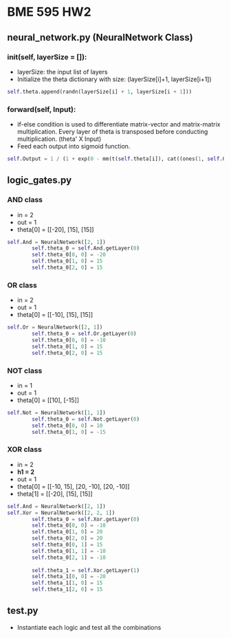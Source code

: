# BME 595 HW2
## neural_network.py (NeuralNetwork Class)
### __init__(self, layerSize = []):
  - layerSize: the input list of layers
  - Initialize the theta dictionary with size: (layerSize[i]+1, layerSize[i+1])
  ```python
  self.theta.append(randn(layerSize[i] + 1, layerSize[i + 1]))
  ```
### forward(self, Input):
  - if-else condition is used to differentiate matrix-vector and matrix-matrix multiplication. Every layer of theta is transposed before conducting multiplication. (theta' X Input)
  - Feed each output into sigmoid function.
  ```python
  self.Output = 1 / (1 + exp(0 - mm(t(self.theta[i]), cat((ones(1, self.Output.shape[1]), self.Output)))))
  ```
  
## logic_gates.py 
### AND class
- in = 2
- out = 1
- theta[0] = [[-20], [15], [15]]
```python
self.And = NeuralNetwork([2, 1])
        self.theta_0 = self.And.getLayer(0)
        self.theta_0[0, 0] = -20
        self.theta_0[1, 0] = 15
        self.theta_0[2, 0] = 15
```

### OR class
- in = 2
- out = 1
- theta[0] = [[-10], [15], [15]]
```python
self.Or = NeuralNetwork([2, 1])
        self.theta_0 = self.Or.getLayer(0)
        self.theta_0[0, 0] = -10
        self.theta_0[1, 0] = 15
        self.theta_0[2, 0] = 15
```

### NOT class
- in = 1
- out = 1
- theta[0] = [[10], [-15]]
```python
self.Not = NeuralNetwork([1, 1])
        self.theta_0 = self.Not.getLayer(0)
        self.theta_0[0, 0] = 10
        self.theta_0[1, 0] = -15
```


### XOR class
- in = 2
- **h1 = 2**
- out = 1
- theta[0] = [[-10, 15], [20, -10], [20, -10]]
- theta[1] = [[-20], [15], [15]]
```python
self.And = NeuralNetwork([2, 1])
self.Xor = NeuralNetwork([2, 2, 1])
        self.theta_0 = self.Xor.getLayer(0)
        self.theta_0[0, 0] = -10
        self.theta_0[1, 0] = 20
        self.theta_0[2, 0] = 20
        self.theta_0[0, 1] = 15
        self.theta_0[1, 1] = -10
        self.theta_0[2, 1] = -10
        
        self.theta_1 = self.Xor.getLayer(1)
        self.theta_1[0, 0] = -20
        self.theta_1[1, 0] = 15
        self.theta_1[2, 0] = 15
```

## test.py
- Instantiate each logic and test all the combinations
